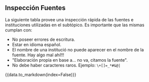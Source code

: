 

## Inspección Fuentes

La siguiente tabla provee una inspección rápida de las fuentes e instituciones
utilizadas en el subtópico. Es importante que las mismas cumplan con: 

* No poseer errores de escritura.
* Estar en idioma español. 
* El nombre de una institució no puede aparecer en el nombre de la fuente. Hay algo mal ahí!!!
* "Elaboración propia en base a... no va, citamos la fuente". 
* No debe haber caracteres raros. Ejemplo: `\+[]=_*#&@|`


{{data.to_markdown(index=False)}}
